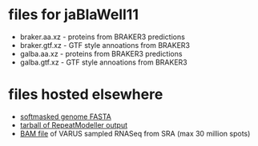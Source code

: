 # files for jaBlaWell11
* braker.aa.xz - proteins from BRAKER3 predictions
* braker.gtf.xz - GTF style annoations from BRAKER3
* galba.aa.xz - proteins from BRAKER3 predictions
* galba.gtf.xz - GTF style annoations from BRAKER3

# files hosted elsewhere
* [softmasked genome FASTA](https://asg_hubs.cog.sanger.ac.uk/jaBlaWell11/jaBlaWell11.fa.masked)
* [tarball of RepeatModeller output](https://asg_hubs.cog.sanger.ac.uk/jaBlaWell11/jaBlaWell11.tar.xz)
* [BAM file](https://asg_hubs.cog.sanger.ac.uk/jaBlaWell11/VARUS.bam) of VARUS sampled RNASeq from SRA (max 30 million spots)

